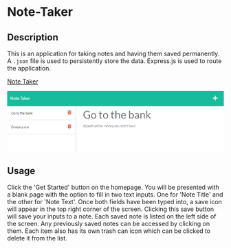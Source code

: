 # Note-Taker

## Description

This is an application for taking notes and having them saved permanently. A `.json` file is used to persistently store the data. Express.js is used to route the application.

[Note Taker](https://young-springs-38790.herokuapp.com/)

![Note-Taker](https://github.com/MaxFrank13/Note-Taker/blob/main/public/assets/app-photo.png)

## Usage

Click the 'Get Started' button on the homepage. You will be presented with a blank page with the option to fill in two text inputs. One for 'Note Title' and the other for 'Note Text'. Once both fields have been typed into, a save icon will appear in the top right corner of the screen. Clicking this save button will save your inputs to a note. Each saved note is listed on the left side of the screen. Any previously saved notes can be accessed by clicking on them. Each item also has its own trash can icon which can be clicked to delete it from the list.
